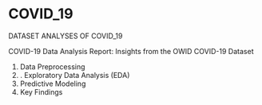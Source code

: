 # COVID_19
DATASET ANALYSES OF COVID_19

COVID-19 Data Analysis Report: Insights from the OWID COVID-19 Dataset
1. Data Preprocessing
2. . Exploratory Data Analysis (EDA)
3.  Predictive Modeling
4.  Key Findings


